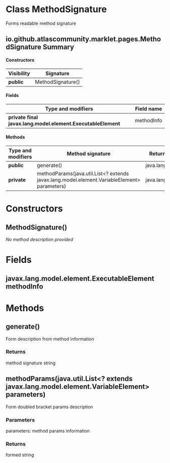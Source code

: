 Class MethodSignature
=====================
Forms readable method signature

io.github.atlascommunity.marklet.pages.MethodSignature Summary
-------
#### Constructors
| Visibility | Signature         |
| ---------- | ----------------- |
| **public** | MethodSignature() |
#### Fields
| Type and modifiers                                           | Field name |
| ------------------------------------------------------------ | ---------- |
| **private final javax.lang.model.element.ExecutableElement** | methodInfo |
#### Methods
| Type and modifiers | Method signature                                                                            | Return type      |
| ------------------ | ------------------------------------------------------------------------------------------- | ---------------- |
| **public**         | generate()                                                                                  | java.lang.String |
| **private**        | methodParams(java.util.List<? extends javax.lang.model.element.VariableElement> parameters) | java.lang.String |

Constructors
============
MethodSignature()
-----------------
*No method description provided*



Fields
======
javax.lang.model.element.ExecutableElement methodInfo
-----------------------------------------------------


Methods
=======
generate()
----------
Form description from method information

### Returns

method signature string


methodParams(java.util.List<? extends javax.lang.model.element.VariableElement> parameters)
-------------------------------------------------------------------------------------------
Form doubled bracket params description

### Parameters

parameters: method params information

### Returns

formed string



